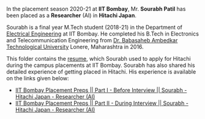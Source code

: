 In the placement season 2020-21 at **IIT Bombay**, Mr. **Sourabh Patil** has been placed as a **Researcher** (AI) in **Hitachi Japan**. 

Sourabh is a final year M.Tech student (2018-21) in the Department of [Electrical Engineering](https://www.ee.iitb.ac.in/web) at IIT Bombay. He completed his B.Tech in Electronics and Telecommunication Engineering from [Dr. Babasaheb Ambedkar Technological University](https://dbatu.ac.in/) Lonere, Maharashtra in 2016.

This folder contains the [resume](Sourabh_Patil_MTech_Elec_Hitachi_Japan.pdf), which Sourabh used to apply for Hitachi during the campus placements at IIT Bombay. Sourabh has also shared his detailed experience of getting placed in Hitachi. His experience is available on the links given below:

* [IIT Bombay Placement Preps || Part I - Before Interview || Sourabh - Hitachi Japan - Researcher (AI)](https://youtu.be/4wvC5AxnMOQ)
* [IIT Bombay Placement Preps || Part II - During Interview || Sourabh - Hitachi Japan - Researcher (AI)](https://youtu.be/Q12QVLC5tIE)

